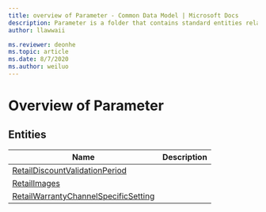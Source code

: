 ```yaml
---
title: overview of Parameter - Common Data Model | Microsoft Docs
description: Parameter is a folder that contains standard entities related to the Common Data Model.
author: llawwaii

ms.reviewer: deonhe
ms.topic: article
ms.date: 8/7/2020
ms.author: weiluo
---
```


# Overview of Parameter


## Entities

|Name|Description|
|---|---|
|[RetailDiscountValidationPeriod](RetailDiscountValidationPeriod.md)||
|[RetailImages](RetailImages.md)||
|[RetailWarrantyChannelSpecificSetting](RetailWarrantyChannelSpecificSetting.md)||
